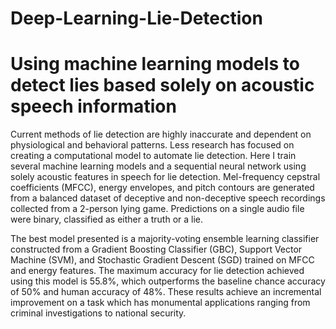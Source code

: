 # Deep-Learning-Lie-Detection
# Using machine learning models to detect lies based solely on acoustic speech information

Current methods of lie detection are highly inaccurate and dependent on physiological and behavioral patterns. Less research has focused on creating a computational model to automate lie detection. Here I train several machine learning models and a sequential neural network using solely acoustic features in speech for lie detection. Mel-frequency cepstral coefficients (MFCC), energy envelopes, and pitch contours are generated from a balanced dataset of deceptive and non-deceptive speech recordings collected from a 2-person lying game. Predictions on a single audio file were binary, classified as either a truth or a lie.

The best model presented is a majority-voting ensemble learning classifier constructed from a Gradient Boosting Classifier (GBC), Support Vector Machine (SVM), and Stochastic Gradient Descent (SGD) trained on MFCC and energy features. The maximum accuracy for lie detection achieved using this model is 55.8%, which outperforms the baseline chance accuracy of 50% and human accuracy of 48%. These results achieve an incremental improvement on a task which has monumental applications ranging from criminal investigations to national security. 

